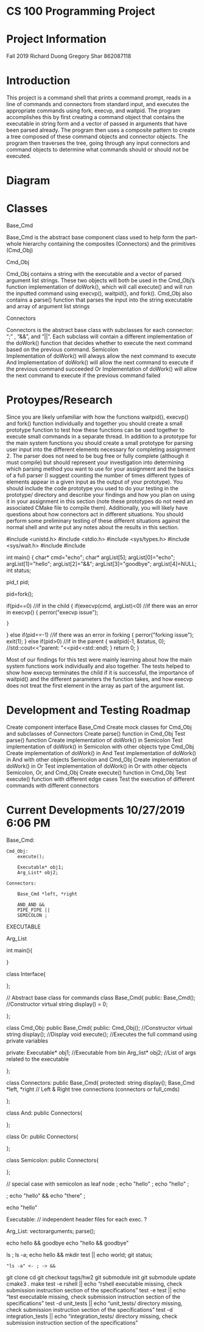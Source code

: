 # CS 100 Programming Project

# Project Information
Fall 2019
Richard Duong
Gregory Shar 862087118

# Introduction
This project is a command shell that prints a command prompt, reads in a line of commands and connectors from standard input, and executes the appropriate commands using fork, execvp, and waitpid. The program accomplishes this by first creating a command object that contains the executable in string form and a vector of passed in arguments that have been parsed already. The program then uses a composite pattern to create a tree composed of these command objects and connector objects. The program then traverses the tree, going through any input connectors and command objects to determine what commands should or should not be executed.

# Diagram

# Classes

Base_Cmd

Base_Cmd is the abstract base component class used to help form the part-whole hierarchy containing the composites (Connectors) and the primitives (Cmd_Obj)

Cmd_Obj

Cmd_Obj contains a string with the executable and a vector of parsed argument list strings. These two objects will both be used in the Cmd_Obj’s function implementation of doWork(), which will call execute() and will run the inputted command using execvp(), waitpid(), and fork(). Cmd_Obj also contains a parse() function that parses the input into the string executable and array of argument list strings

Connectors

Connectors is the abstract base class with subclasses for each connector: “;” , “&&”, and “||”. Each subclass will contain a different implementation of the doWork() function that decides whether to execute the next command based on the previous command.
Semicolon  
Implementation of doWork() will always allow the next command to execute
And
Implementation of doWork() will allow the next command to execute if the previous command succeeded
Or
Implementation of doWork() will allow the next command to execute if the previous command failed

# Protoypes/Research

Since you are likely unfamiliar with how the functions waitpid(), execvp() and fork() function individually and together you should create a small prototype function to test how these functions can be used together to execute small commands in a separate thread. In addition to a prototype for the main system functions you should create a small prototype for parsing user input into the different elements necessary for completing assignment 2. The parser does not need to be bug free or fully complete (although it must compile) but should represent your investigation into determining which parsing method you want to use for your assignment and the basics of a full parser (I suggest counting the number of times different types of elements appear in a given input as the output of your prototype). You should include the code prototype you used to do your testing in the prototype/ directory and describe your findings and how you plan on using it in your assignment in this section (note these prototypes do not need an associated CMake file to compile them). Additionally, you will likely have questions about how connectors act in different situations. You should perform some preliminary testing of these different situations against the normal shell and write put any notes about the results in this section.

#include <unistd.h>
#include <stdio.h>
#include <sys/types.h>
#include <sys/wait.h>
#include <string>
#include <iostream>

int main()
{
  char* cmd="echo";
  char* argList[5];
  argList[0]="echo";
  argList[1]="hello";
  argList[2]="&&";
  argList[3]="goodbye";
  argList[4]=NULL;
  int status;

  pid_t pid;

  pid=fork();

  if(pid==0)		//if in the child
  {
    if(execvp(cmd, argList)<0)	//if there was an error in execvp()
    {
      perror("execvp issue");

    }
  }
  else if(pid==-1)		//if there was an error in forking
  {
    perror("forking issue");
    exit(1);
  }
  else if(pid>0)								//if in the parent
  {
    waitpid(-1, &status, 0);
    //std::cout<<"parent: "<<pid<<std::endl;
  }
  return 0;
}

Most of our findings for this test were mainly learning about how the main system functions work individually and also together. The tests helped to show how execvp terminates the child if it is successful, the importance of waitpid() and the different parameters the function takes, and how execvp does not treat the first element in the array as part of the argument list.   

# Development and Testing Roadmap

Create component interface Base_Cmd
Create mock classes for Cmd_Obj and subclasses of Connectors
Create parse() function in Cmd_Obj
Test parse() function 
Create implementation of doWork() in Semicolon
Test implementation of doWork() in Semicolon with other objects type Cmd_Obj 
Create implementation of doWork() in And
Test implementation of doWork() in And with other objects Semicolon and Cmd_Obj 
Create implementation of doWork() in Or
Test implementation of doWork() in Or with other objects Semicolon, Or, and Cmd_Obj 
Create execute() function in Cmd_Obj
Test execute() function with different edge cases
Test the execution of different commands with different connectors





# Current Developments 10/27/2019 6:06 PM

Base_Cmd:
  
	Cmd_Obj:
		execute(); 

		Executable* obj1;
        Arg_List* obj2;

	Connectors:

		Base_Cmd *left, *right
        
        AND_AND &&       
        PIPE_PIPE ||
      	SEMICOLON ;

EXECUTABLE

Arg_List

int main(){
	
    
}

class Interface{
  
  
};

//	Abstract base class for commands
class Base_Cmd{
	public:
		Base_Cmd();										//Constructor
  	virtual string display() = 0;
  	
  		
  
};


class Cmd_Obj: public Base_Cmd{
  public:
  	Cmd_Obj();										//Constructor
  	virtual string display();			//Display
    void execute();								//Executes the full command using private variables
  	
  
  private:
		Executable* obj1;			//Executable from bin
    Arg_list* obj2;				//List of args related to the executable
  	
};


class Connectors: public Base_Cmd{
  protected:
    string display();
  	Base_Cmd *left, *right	// Left & Right tree connections (connectors or full_cmds)
    
               
};

class And: public Connectors{
  
};

class Or: public Connectors{

};

class Semicolon: public Connectors{
  
  
};


// special case with semicolon as leaf node
; echo "hello"
;
echo "hello" ;

; echo "hello" && echo "there" ;


echo "hello"

		

Executable:		// independent header files for each exec. ?

Arg_List:
		vector<string>arguments;
		parse();






echo hello && goodbye
echo "hello && goodbye"


ls ;
ls -a; echo hello && mkdir test || echo world; git status;


	"ls -a" <- ; -> &&

git clone <assignment-repo-url>
cd <assignment-repo-url>
git checkout tags/hw2
git submodule init
git submodule update
cmake3 .
make
test -e rshell || echo “rshell executable missing, check submission instruction section of the specifications”
test -e test || echo “test executable missing, check submission instruction section of the specifications”
test -d unit_tests || echo “unit_tests/ directory missing, check submission instruction section of the specifications”
test -d integration_tests || echo “integration_tests/ directory missing, check submission instruction section of the specifications”


